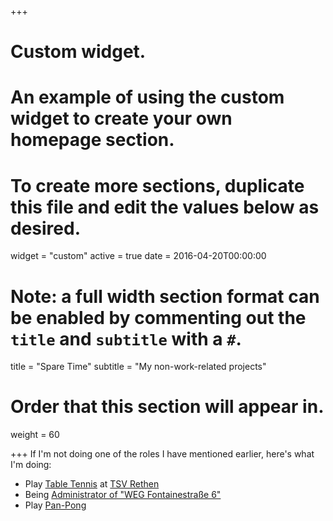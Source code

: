 +++
# Custom widget.
# An example of using the custom widget to create your own homepage section.
# To create more sections, duplicate this file and edit the values below as desired.
widget = "custom"
active = true
date = 2016-04-20T00:00:00

# Note: a full width section format can be enabled by commenting out the `title` and `subtitle` with a `#`.
title = "Spare Time"
subtitle = "My non-work-related projects"

# Order that this section will appear in.
weight = 60

+++
If I'm not doing one of the roles I have mentioned earlier, here's what I'm doing:

- Play [Table Tennis](https://www.mytischtennis.de/clicktt/TTVN/18-19/ligen/2-Bezirksklasse-Herren-Gruppe-12/gruppe/336370/mannschaft/2110414/TSV-Rethen/spielerbilanzen/vr) at [TSV Rethen](http://www.tsv-rethen.de/cms/index.php)
- Being [Administrator of "WEG Fontainestraße 6"](https://de.wikipedia.org/wiki/Wohnungseigentumsverwaltung)
- Play [Pan-Pong](https://www.youtube.com/watch?v=x88r1ECHgfs)
